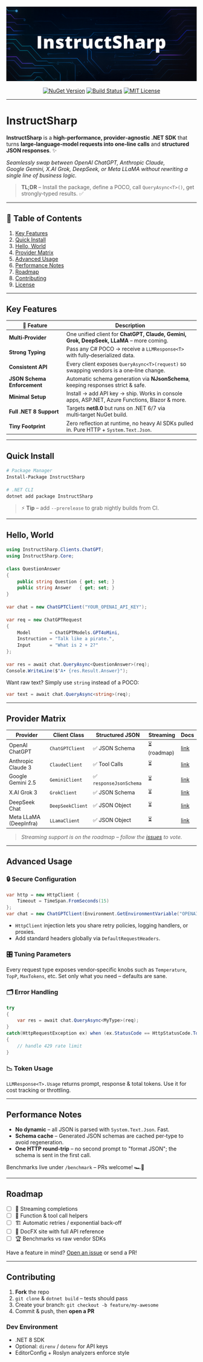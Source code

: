 ![InstructSharp – unified .NET LLM SDK banner showing provider logos](assets/banner.jpg)

<p align="center">
  <a href="https://www.nuget.org/packages/InstructSharp"><img src="https://img.shields.io/nuget/v/InstructSharp?style=for-the-badge&color=brightgreen" alt="NuGet Version"></a>
  <a href="https://github.com/jonathanfavorite/InstructSharp/actions"><img src="https://img.shields.io/github/actions/workflow/status/jonathanfavorite/InstructSharp/build.yml?style=for-the-badge" alt="Build Status"></a>
  <a href="LICENSE"><img src="https://img.shields.io/github/license/jonathanfavorite/InstructSharp?style=for-the-badge&color=blue" alt="MIT License"></a>
</p>

---

# InstructSharp

**InstructSharp** is a **high‑performance, provider‑agnostic .NET SDK** that turns **large‑language‑model requests into one‑line calls** and **structured JSON responses**. ✨

*Seamlessly swap between OpenAI ChatGPT, Anthropic Claude, Google Gemini, X.AI Grok, DeepSeek, or Meta LLaMA without rewriting a single line of business logic.*

> **TL;DR** – Install the package, define a POCO, call `QueryAsync<T>()`, get strongly‑typed results. ✅

---

## 📑 Table of Contents

1. [Key Features](#key-features)
2. [Quick Install](#quick-install)
3. [Hello, World](#hello-world)
4. [Provider Matrix](#provider-matrix)
5. [Advanced Usage](#advanced-usage)
6. [Performance Notes](#performance-notes)
7. [Roadmap](#roadmap)
8. [Contributing](#contributing)
9. [License](#license)

---

## Key Features

| 🚀 Feature                  | Description                                                                                   |
| --------------------------- | --------------------------------------------------------------------------------------------- |
| **Multi‑Provider**          | One unified client for **ChatGPT, Claude, Gemini, Grok, DeepSeek, LLaMA** – more coming.      |
| **Strong Typing**           | Pass any C# POCO → receive a `LLMResponse<T>` with fully‑deserialized data.                   |
| **Consistent API**          | Every client exposes `QueryAsync<T>(request)` so swapping vendors is a one‑line change.       |
| **JSON Schema Enforcement** | Automatic schema generation via **NJsonSchema**, keeping responses strict & safe.             |
| **Minimal Setup**           | Install → add API key → ship. Works in console apps, ASP.NET, Azure Functions, Blazor & more. |
| **Full .NET 8 Support**     | Targets **net8.0** but runs on .NET 6/7 via multi‑target NuGet build.                         |
| **Tiny Footprint**          | Zero reflection at runtime, no heavy AI SDKs pulled in. Pure HTTP + `System.Text.Json`.       |

---

## Quick Install

```bash
# Package Manager
Install-Package InstructSharp

# .NET CLI
dotnet add package InstructSharp
```

> ⚡ **Tip** – add `--prerelease` to grab nightly builds from CI.

---

## Hello, World

```csharp
using InstructSharp.Clients.ChatGPT;
using InstructSharp.Core;

class QuestionAnswer
{
    public string Question { get; set; }
    public string Answer   { get; set; }
}

var chat = new ChatGPTClient("YOUR_OPENAI_API_KEY");

var req = new ChatGPTRequest
{
    Model       = ChatGPTModels.GPT4oMini,
    Instruction = "Talk like a pirate.",
    Input       = "What is 2 + 2?"
};

var res = await chat.QueryAsync<QuestionAnswer>(req);
Console.WriteLine($"A• {res.Result.Answer}");
```

Want raw text? Simply use `string` instead of a POCO:

```csharp
var text = await chat.QueryAsync<string>(req);
```

---

## Provider Matrix

| Provider               | Client Class     | Structured JSON        | Streaming   | Docs                                      |
| ---------------------- | ---------------- | ---------------------- | ----------- | ----------------------------------------- |
| OpenAI ChatGPT         | `ChatGPTClient`  | ✅ JSON Schema          | ⏳ (roadmap) | [link](https://platform.openai.com/docs/) |
| Anthropic Claude 3     | `ClaudeClient`   | ✅ Tool Calls           | ⏳           | [link](https://docs.anthropic.com/)       |
| Google Gemini 2.5      | `GeminiClient`   | ✅ `responseJsonSchema` | ⏳           | [link](https://ai.google.dev/)            |
| X.AI Grok 3            | `GrokClient`     | ✅ JSON Schema          | ⏳           | [link](https://platform.x.ai/)            |
| DeepSeek Chat          | `DeepSeekClient` | ✅ JSON Object          | ⏳           | [link](https://deepseek.com/)             |
| Meta LLaMA (DeepInfra) | `LLamaClient`    | ✅ JSON Object          | ⏳           | [link](https://deepinfra.com/)            |

> *Streaming support is on the roadmap – follow the [issues](https://github.com/YOUR_GITHUB_HANDLE/InstructSharp/issues) to vote.*

---

## Advanced Usage

### 🔒 Secure Configuration

```csharp
var http = new HttpClient {
    Timeout = TimeSpan.FromSeconds(15)
};
var chat = new ChatGPTClient(Environment.GetEnvironmentVariable("OPENAI_KEY"), http);
```

* `HttpClient` injection lets you share retry policies, logging handlers, or proxies.
* Add standard headers globally via `DefaultRequestHeaders`.

### 🎛️ Tuning Parameters

Every request type exposes vendor‑specific knobs such as `Temperature`, `TopP`, `MaxTokens`, etc. Set only what you need – defaults are sane.

### 🗂️ Error Handling

```csharp
try
{
    var res = await chat.QueryAsync<MyType>(req);
}
catch(HttpRequestException ex) when (ex.StatusCode == HttpStatusCode.TooManyRequests)
{
    // handle 429 rate limit
}
```

### 📉 Token Usage

`LLMResponse<T>.Usage` returns prompt, response & total tokens. Use it for cost tracking or throttling.

---

## Performance Notes

* **No dynamic** – all JSON is parsed with `System.Text.Json`. Fast.
* **Schema cache** – Generated JSON schemas are cached per‑type to avoid regeneration.
* **One HTTP round‑trip** – no second prompt to "format JSON"; the schema is sent in the first call.

Benchmarks live under `/benchmark` – PRs welcome! 🏎️💨

---

## Roadmap

* [ ] 🔄 Streaming completions
* [ ] 🧩 Function & tool call helpers
* [ ] 🏗️ Automatic retries / exponential back‑off
* [ ] 📝 DocFX site with full API reference
* [ ] 🏆 Benchmarks vs raw vendor SDKs

Have a feature in mind? [Open an issue](https://github.com/YOUR_GITHUB_HANDLE/InstructSharp/issues) or send a PR!

---

## Contributing

1. **Fork** the repo
2. `git clone` & `dotnet build` – tests should pass
3. Create your branch: `git checkout -b feature/my-awesome`
4. Commit & push, then **open a PR**

### Dev Environment

* .NET 8 SDK
* Optional: `direnv` / `dotenv` for API keys
* EditorConfig + Roslyn analyzers enforce style
